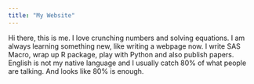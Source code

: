 ```yaml
---
title: "My Website"
---
```

Hi there, this is me. I love crunching numbers and solving equations. I am always learning something new, like writing a webpage now. I write SAS Macro, wrap up R package, play with Python and also publish papers. English is not my native language and I usually catch 80% of what people are talking. And looks like 80% is enough. 
